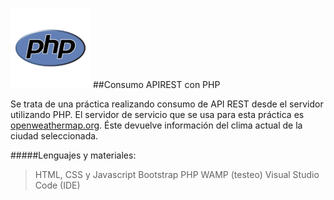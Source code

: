 ![php](./php-img.png)
##Consumo APIREST con PHP

Se trata de una práctica realizando consumo de API REST desde el servidor utilizando PHP. El servidor de servicio que se usa para esta práctica es [openweathermap.org](https://openweathermap.org/). Éste devuelve información del clima actual de la ciudad seleccionada.

#####Lenguajes y materiales:
>HTML, CSS y Javascript
>Bootstrap
>PHP
>WAMP (testeo)
>Visual Studio Code (IDE)


